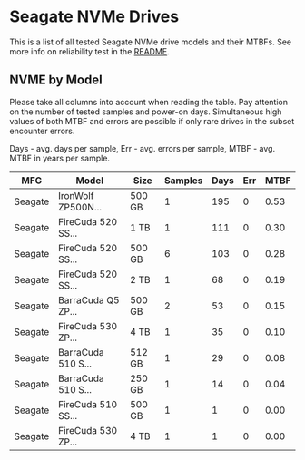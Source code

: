 Seagate NVMe Drives
===================

This is a list of all tested Seagate NVMe drive models and their MTBFs. See more
info on reliability test in the [README](https://github.com/bsdhw/SMART).

NVME by Model
------------

Please take all columns into account when reading the table. Pay attention on the
number of tested samples and power-on days. Simultaneous high values of both MTBF
and errors are possible if only rare drives in the subset encounter errors.

Days - avg. days per sample,
Err  - avg. errors per sample,
MTBF - avg. MTBF in years per sample.

| MFG       | Model              | Size   | Samples | Days  | Err   | MTBF |
|-----------|--------------------|--------|---------|-------|-------|------|
| Seagate   | IronWolf ZP500N... | 500 GB | 1       | 195   | 0     | 0.53   |
| Seagate   | FireCuda 520 SS... | 1 TB   | 1       | 111   | 0     | 0.30   |
| Seagate   | FireCuda 520 SS... | 500 GB | 6       | 103   | 0     | 0.28   |
| Seagate   | FireCuda 520 SS... | 2 TB   | 1       | 68    | 0     | 0.19   |
| Seagate   | BarraCuda Q5 ZP... | 500 GB | 2       | 53    | 0     | 0.15   |
| Seagate   | FireCuda 530 ZP... | 4 TB   | 1       | 35    | 0     | 0.10   |
| Seagate   | BarraCuda 510 S... | 512 GB | 1       | 29    | 0     | 0.08   |
| Seagate   | BarraCuda 510 S... | 250 GB | 1       | 14    | 0     | 0.04   |
| Seagate   | FireCuda 510 SS... | 500 GB | 1       | 1     | 0     | 0.00   |
| Seagate   | FireCuda 530 ZP... | 4 TB   | 1       | 1     | 0     | 0.00   |
